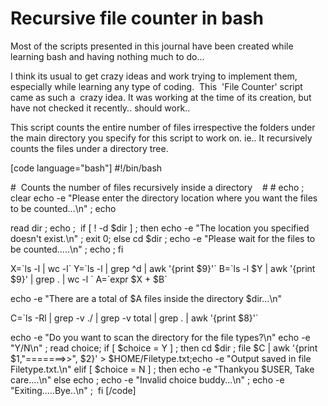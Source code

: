 # Recursive file counter in bash

<!--more-->
Most of the scripts presented in this journal have been created while learning bash and having nothing much to do...

I think its usual to get crazy ideas and work trying to implement them, especially while learning any type of coding.  This  'File Counter' script came as such a  crazy idea. It was working at the time of its creation, but have not checked it recently.. should work..

This script counts the entire number of files irrespective the folders under the main directory you specify for this script to work on. ie.. It recursively  counts the files under a directory tree.

\[code language="bash"\] #!/bin/bash

#  Counts the number of files recursively inside a directory    # # echo ; clear echo -e "Please enter the directory location where you want the files to be counted...\\n" ; echo

read dir ; echo ;  if \[ ! -d $dir \] ; then echo -e "The location you specified doesn't exist.\\n" ; exit 0; else cd $dir ; echo -e "Please wait for the files to be counted.....\\n" ; echo ; fi

X=\`ls -l | wc -l\` Y=\`ls -l | grep ^d | awk '{print $9}'\` B=\`ls -l $Y | awk '{print $9}' | grep . | wc -l \` A=\`expr $X + $B\`

echo -e "There are a total of $A files inside the directory $dir...\\n"

C=\`ls -Rl | grep -v ./ | grep -v total | grep . | awk '{print $8}'\`

echo -e "Do you want to scan the directory for the file types?\\n" echo -e "Y/N\\n" ; read choice; if \[ $choice = Y \] ; then cd $dir ; file $C | awk '{print $1,"=======>>", $2}' > $HOME/Filetype.txt;echo -e "Output saved in file Filetype.txt.\\n" elif \[ $choice = N \] ; then echo -e "Thankyou $USER, Take care....\\n" else echo ; echo -e "Invalid choice buddy...\\n" ; echo -e "Exiting.....Bye..\\n" ;  fi \[/code\]

